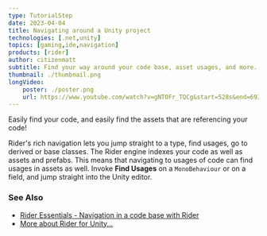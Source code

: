```yaml
---
type: TutorialStep
date: 2023-04-04
title: Navigating around a Unity project
technologies: [.net,unity]
topics: [gaming,ide,navigation]
products: [rider]
author: citizenmatt
subtitle: Find your way around your code base, asset usages, and more.
thumbnail: ./thumbnail.png
longVideo: 
    poster: ./poster.png
    url: https://www.youtube.com/watch?v=gNTOFr_TQCg&start=528s&end=693s
---
```


Easily find your code, and easily find the assets that are referencing your code!

Rider's rich navigation lets you jump straight to a type, find usages, go to derived or base classes.
The Rider engine indexes your code as well as assets and prefabs. This means that navigating to usages of code can find usages in assets as well.
Invoke **Find Usages** on a `MonoBehaviour` or on a field, and jump straight into the Unity editor.

### See Also

- [Rider Essentials - Navigation in a code base with Rider](https://www.jetbrains.com/dotnet/guide/tutorials/rider-essentials/navigation/)
- [More about Rider for Unity...](https://www.jetbrains.com/lp/dotnet-unity/)